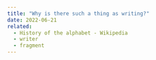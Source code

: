 ```yaml
---
title: "Why is there such a thing as writing?"
date: 2022-06-21
related:
  - History of the alphabet - Wikipedia
  - writer
  - fragment
---
```

